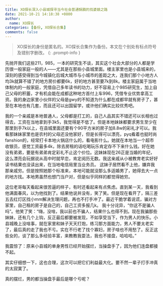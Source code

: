 ```yaml
---
title: XO探长深入小县城探寻当今社会普通锅腩的找婆娘之路
date: 2021-10-21 14:18:38 +0800
author:
  name: XO探长
categories: [备份, XO探长合集]
comments: false
---
```


> XO探长的身份是匿名的。XO探长合集作为备份。本文在个别处有标点符号及错别字删改。
{: .prompt-info }

先抛开我们这些211，985，一本的研究生不谈，其实这个社会大部分的人都是学历很一般家庭一般的人——尤其是在那些小县城里面。楼主家里也是小县城来的，深刻的感受得到当今城镇化后城大城市与小城市的差距之大，连我们那个小地方人均3k就算不错了的地方房价都要6k，好的地方甚至要7k到8k。楼主家庭属于当地体制内的一般家庭，凭借自己多年读书的功力，好不容易上个985研究生，加上自己父母的积蓄，才有机会能在成都这种地方首付上车996，凭借专业优势拿高工资。我的身边家里小伙伴的父母是gwy的不知道为什么都在成都早就有房子了，甚至在本地也有几套，而且还可以出国留学，或许他们确实比较优秀吧。

我的一个亲戚是本地普通人，父母都是打工的，自己人品其实不错还可以长相也过得去，工资在当地拿到手3k5，我觉得是不低了。但是本地妹妹都要求男生至少在那里到手7k以上，在县城里面还要有个90平方米的房子加8.8w的彩礼才可以。我看那妹妹家里也是农村的父母还没他家好，但是长得可以漂亮，pyq看着也挺时尚fanshion的，经常打卡本地火锅店什么的，看电影什么。她就在本地当一个超市收银员，感觉工资最多4k，除去房租的话吃喝玩乐肯定存不下来什么钱。好在她没有弟弟，要是有弟弟肯定彩礼不止这个价位。这妹妹现在26正是当婚的年纪，这么漂亮会玩据说从高中时就早恋，肯定阅历无数。我这亲戚从小被教育老实好好读书结果也没读出来，在当地电信局里当业务员。 这妹子居然看不上他，嫌弃我那亲戚穷。但是按照她那个标准来，本地可能就没那么多适婚男了，她得去大一点的地方找。本地男虽然也想门当户对，但是似乎同样的都觉得她穷。

这位老哥每天看起来很苦逼的样子，有时还看起来有点焦虑。直到某一天，我看到他满面春风，以为他找到了。结果他说并没有，笑了笑。但是现在看开了，隔三差五去红灯区找小mm解决生理问题，再也不打手冲了。最近干脆学着说谎，骗对方家里，自己租的房子是自己的，自己工资多报几k。
我十分诧异，“你这不是骗人吗”。他笑了笑：“嗨，没啥，我以前也不骗人，结果什么也得不到。现在我骗那些妹妹，还有几个上钩，反正最后都要被发现，不如享受当下，作为男人的快乐。小县城晚上没啥事，就在家里和妹子天天打炮，练习那方面能力，男人不要太老实了，最后真的走了我也不亏。实在不行老了找个寡妇，房子啥也不用愁了。反正这些女的，谈了那么多经验丰富，来教教我耍法，我也不接盘，哈哈哈。”

我震惊了：原来小县城的单身男性已经开始摆烂，当操盘手了，因为他们连盘都接不起。

其实仔细想一下，这也合理，这次可以把它们利益最大化。要不然一辈子打手冲真的太寂寞了。 

真的摆烂，男的都当操盘手最后是哪个亏呢？